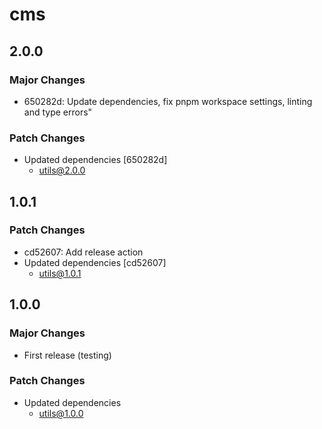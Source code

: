 # cms

## 2.0.0

### Major Changes

- 650282d: Update dependencies, fix pnpm workspace settings, linting and type errors"

### Patch Changes

- Updated dependencies [650282d]
  - utils@2.0.0

## 1.0.1

### Patch Changes

- cd52607: Add release action
- Updated dependencies [cd52607]
  - utils@1.0.1

## 1.0.0

### Major Changes

- First release (testing)

### Patch Changes

- Updated dependencies
  - utils@1.0.0
